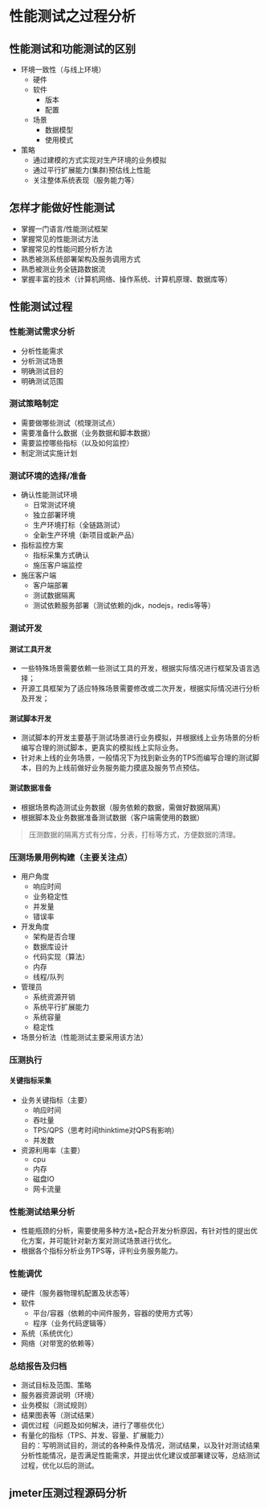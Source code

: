 # 性能测试之过程分析

## 性能测试和功能测试的区别
- 环境一致性（与线上环境）
  - 硬件
  - 软件
    - 版本
    - 配置
  - 场景
    - 数据模型
    - 使用模式
- 策略
  - 通过建模的方式实现对生产环境的业务模拟
  - 通过平行扩展能力(集群)预估线上性能
  - 关注整体系统表现（服务能力等）
  
## 怎样才能做好性能测试
- 掌握一门语言/性能测试框架
- 掌握常见的性能测试方法
- 掌握常见的性能问题分析方法
- 熟悉被测系统部署架构及服务调用方式
- 熟悉被测业务全链路数据流
- 掌握丰富的技术（计算机网络、操作系统、计算机原理、数据库等）

## 性能测试过程

### 性能测试需求分析
- 分析性能需求
- 分析测试场景
- 明确测试目的
- 明确测试范围

### 测试策略制定
- 需要做哪些测试（梳理测试点）
- 需要准备什么数据（业务数据和脚本数据）
- 需要监控哪些指标（以及如何监控）
- 制定测试实施计划

### 测试环境的选择/准备
- 确认性能测试环境
  - 日常测试环境
  - 独立部署环境
  - 生产环境打标（全链路测试）
  - 全新生产环境（新项目或新产品）
- 指标监控方案
  - 指标采集方式确认
  - 施压客户端监控
- 施压客户端
  - 客户端部署
  - 测试数据隔离
  - 测试依赖服务部署（测试依赖的jdk，nodejs，redis等等）

### 测试开发

#### 测试工具开发
- 一些特殊场景需要依赖一些测试工具的开发，根据实际情况进行框架及语言选择；
- 开源工具框架为了适应特殊场景需要修改或二次开发，根据实际情况进行分析及开发；

#### 测试脚本开发
- 测试脚本的开发主要基于测试场景进行业务模拟，并根据线上业务场景的分析编写合理的测试脚本，更真实的模拟线上实际业务。
- 针对未上线的业务场景，一般情况下为找到新业务的TPS而编写合理的测试脚本，目的为上线前做好业务服务能力摸底及服务节点预估。

#### 测试数据准备
- 根据场景构造测试业务数据（服务依赖的数据，需做好数据隔离）
- 根据脚本及业务数据准备测试数据（客户端需使用的数据）
> 压测数据的隔离方式有分库，分表，打标等方式，方便数据的清理。

### 压测场景用例构建（主要关注点）
- 用户角度
  - 响应时间
  - 业务稳定性
  - 并发量
  - 错误率
- 开发角度
  - 架构是否合理
  - 数据库设计
  - 代码实现（算法）
  - 内存
  - 线程/队列
- 管理员
  - 系统资源开销
  - 系统平行扩展能力
  - 系统容量
  - 稳定性
- 场景分析法（性能测试主要采用该方法）

### 压测执行

#### 关键指标采集
- 业务关键指标（主要）
  - 响应时间
  - 吞吐量
  - TPS/QPS（思考时间thinktime对QPS有影响）
  - 并发数
- 资源利用率（主要）
  - cpu
  - 内存
  - 磁盘IO
  - 网卡流量
  
### 性能测试结果分析
- 性能瓶颈的分析，需要使用多种方法+配合开发分析原因，有针对性的提出优化方案，并可能针对新方案对测试场景进行优化。
- 根据各个指标分析业务TPS等，评判业务服务能力。

### 性能调优
- 硬件（服务器物理机配置及状态等）
- 软件
  - 平台/容器（依赖的中间件服务，容器的使用方式等）
  - 程序（业务代码逻辑等）
- 系统（系统优化）
- 网络（对带宽的依赖等）

### 总结报告及归档
- 测试目标及范围、策略
- 服务器资源说明（环境）
- 业务模拟（测试规则）
- 结果图表等（测试结果）
- 调优过程（问题及如何解决，进行了哪些优化）
- 有量化的指标（TPS、并发、容量、扩展能力）  
目的：写明测试目的，测试的各种条件及情况，测试结果，以及针对测试结果分析性能情况，是否满足性能需求，并提出优化建议或部署建议等，总结测试过程，优化以后的测试。

## jmeter压测过程源码分析

